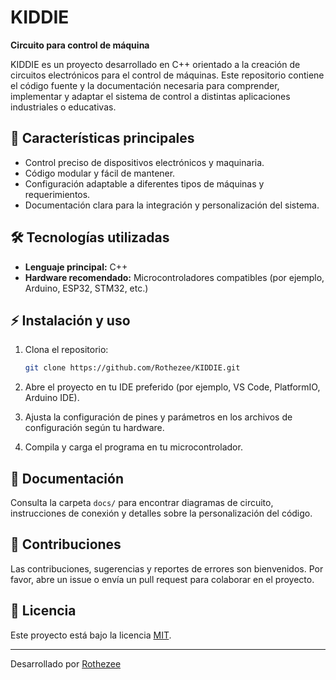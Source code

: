 # KIDDIE

**Circuito para control de máquina**

KIDDIE es un proyecto desarrollado en C++ orientado a la creación de circuitos electrónicos para el control de máquinas. Este repositorio contiene el código fuente y la documentación necesaria para comprender, implementar y adaptar el sistema de control a distintas aplicaciones industriales o educativas.

## 🚀 Características principales

- Control preciso de dispositivos electrónicos y maquinaria.
- Código modular y fácil de mantener.
- Configuración adaptable a diferentes tipos de máquinas y requerimientos.
- Documentación clara para la integración y personalización del sistema.

## 🛠️ Tecnologías utilizadas

- **Lenguaje principal:** C++
- **Hardware recomendado:** Microcontroladores compatibles (por ejemplo, Arduino, ESP32, STM32, etc.)

## ⚡ Instalación y uso

1. Clona el repositorio:
   ```bash
   git clone https://github.com/Rothezee/KIDDIE.git
   ```

2. Abre el proyecto en tu IDE preferido (por ejemplo, VS Code, PlatformIO, Arduino IDE).

3. Ajusta la configuración de pines y parámetros en los archivos de configuración según tu hardware.

4. Compila y carga el programa en tu microcontrolador.

## 📖 Documentación

Consulta la carpeta `docs/` para encontrar diagramas de circuito, instrucciones de conexión y detalles sobre la personalización del código.

## 🤝 Contribuciones

Las contribuciones, sugerencias y reportes de errores son bienvenidos. Por favor, abre un issue o envía un pull request para colaborar en el proyecto.

## 📄 Licencia

Este proyecto está bajo la licencia [MIT](LICENSE).

---

Desarrollado por [Rothezee](https://github.com/Rothezee)
